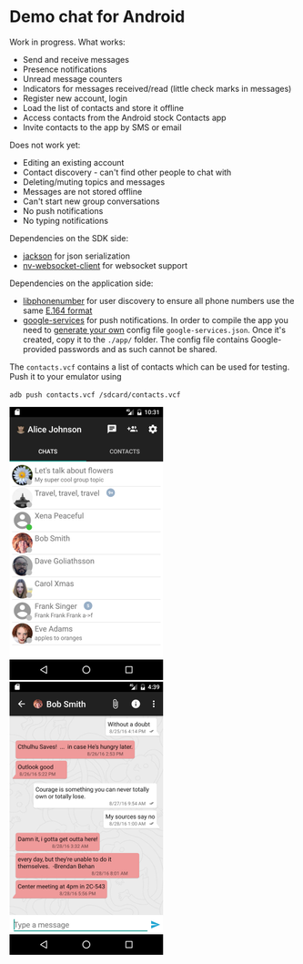 # Demo chat for Android

Work in progress. What works:

* Send and receive messages
* Presence notifications
* Unread message counters
* Indicators for messages received/read (little check marks in messages)
* Register new account, login
* Load the list of contacts and store it offline
* Access contacts from the Android stock Contacts app
* Invite contacts to the app by SMS or email

Does not work yet:

* Editing an existing account
* Contact discovery - can't find other people to chat with
* Deleting/muting topics and messages
* Messages are not stored offline
* Can't start new group conversations
* No push notifications
* No typing notifications

Dependencies on the SDK side:

* [jackson](https://github.com/FasterXML/jackson) for json serialization
* [nv-websocket-client](https://github.com/TakahikoKawasaki/nv-websocket-client) for
websocket support

Dependencies on the application side:

* [libphonenumber](https://github.com/googlei18n/libphonenumber) for user discovery
to ensure all phone numbers use the same [E.164 format](https://en.wikipedia.org/wiki/E.164)
* [google-services](https://developers.google.com/mobile/add) for push notifications.
In order to compile the app you need to [generate your own](https://developers.google.com/mobile/add)
config file `google-services.json`. Once it's created, copy it to the `./app/` folder. The
config file contains Google-provided passwords and as such cannot be shared.

The `contacts.vcf` contains a list of contacts which can be used for testing. Push it to your emulator using

  `adb push contacts.vcf /sdcard/contacts.vcf`

<img src="android-contacts.png" alt="App screenshot - contacts" width="270" />
<img src="android-messages.png" alt="App screenshot - contacts" width="270" />
